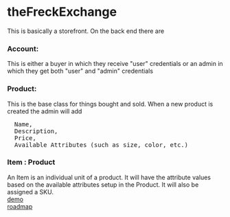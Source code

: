 # theFreckExchange

This is basically a storefront. On the back end there are 
### Account:
This is either a buyer in which they receive "user" credentials or an admin in which they get both "user" and "admin" credentials
### Product:
This is the base class for things bought and sold. When a new product is created the admin will add 
<pre>
  Name,
  Description,
  Price,
  Available Attributes (such as size, color, etc.)
</pre>
### Item : Product
An Item is an individual unit of a product. It will have the attribute values based on the available attributes setup in the Product. It will also be assigned a SKU.
<br/>
[demo](https://thefreckexchange-cvgkagadbkcedyfm.westus-01.azurewebsites.net/)
<br/>
[roadmap](https://github.com/TheFreck/Payment_Processing.wiki.git)

